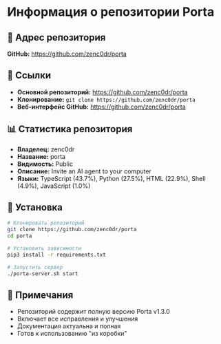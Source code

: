 # Информация о репозитории Porta

## 📍 Адрес репозитория
**GitHub:** https://github.com/zenc0dr/porta

## 🔗 Ссылки
- **Основной репозиторий:** https://github.com/zenc0dr/porta
- **Клонирование:** `git clone https://github.com/zenc0dr/porta`
- **Веб-интерфейс GitHub:** https://github.com/zenc0dr/porta

## 📊 Статистика репозитория
- **Владелец:** zenc0dr
- **Название:** porta
- **Видимость:** Public
- **Описание:** Invite an AI agent to your computer
- **Языки:** TypeScript (43.7%), Python (27.5%), HTML (22.9%), Shell (4.9%), JavaScript (1.0%)

## 🚀 Установка
```bash
# Клонировать репозиторий
git clone https://github.com/zenc0dr/porta
cd porta

# Установить зависимости
pip3 install -r requirements.txt

# Запустить сервер
./porta-server.sh start
```

## 📝 Примечания
- Репозиторий содержит полную версию Porta v1.3.0
- Включает все исправления и улучшения
- Документация актуальна и полная
- Готов к использованию "из коробки"